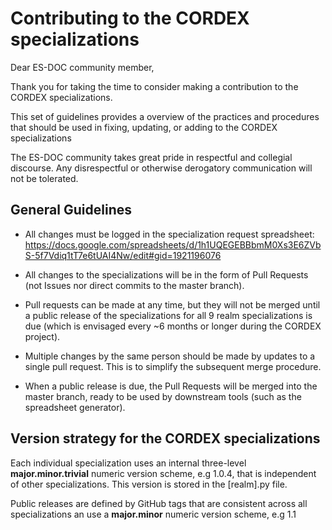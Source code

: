 # Contributing to the CORDEX specializations	

Dear ES-DOC community member,

Thank you for taking the time to consider making a contribution to the
CORDEX specializations.

This set of guidelines provides a overview of the practices and
procedures that should be used in fixing, updating, or adding to the
CORDEX specializations

The ES-DOC community takes great pride in respectful and collegial
discourse. Any disrespectful or otherwise derogatory communication
will not be tolerated.

## General Guidelines

* All changes must be logged in the specialization request
  spreadsheet:
  https://docs.google.com/spreadsheets/d/1h1UQEGEBBbmM0Xs3E6ZVbS-5f7Vdiq1tT7e6tUAI4Nw/edit#gid=1921196076

* All changes to the specializations will be in the form of Pull
  Requests (not Issues nor direct commits to the master branch).

* Pull requests can be made at any time, but they will not be merged
  until a public release of the specializations for all 9 realm
  specializations is due (which is envisaged every ~6 months or longer
  during the CORDEX project).
  
* Multiple changes by the same person should be made by updates to a single pull request. This is to simplify the subsequent merge procedure.

* When a public release is due, the Pull Requests will be merged into
  the master branch, ready to be used by downstream tools (such as the
  spreadsheet generator).

## Version strategy for the CORDEX specializations

Each individual specialization uses an internal three-level
**major.minor.trivial** numeric version scheme, e.g 1.0.4, that is
independent of other specializations. This version is stored in the
[realm].py file.

Public releases are defined by GitHub tags that are consistent across
all specializations an use a **major.minor** numeric version scheme,
e.g 1.1

